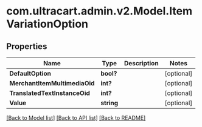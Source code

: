 # com.ultracart.admin.v2.Model.ItemVariationOption
## Properties

Name | Type | Description | Notes
------------ | ------------- | ------------- | -------------
**DefaultOption** | **bool?** |  | [optional] 
**MerchantItemMultimediaOid** | **int?** |  | [optional] 
**TranslatedTextInstanceOid** | **int?** |  | [optional] 
**Value** | **string** |  | [optional] 

[[Back to Model list]](../README.md#documentation-for-models) [[Back to API list]](../README.md#documentation-for-api-endpoints) [[Back to README]](../README.md)

